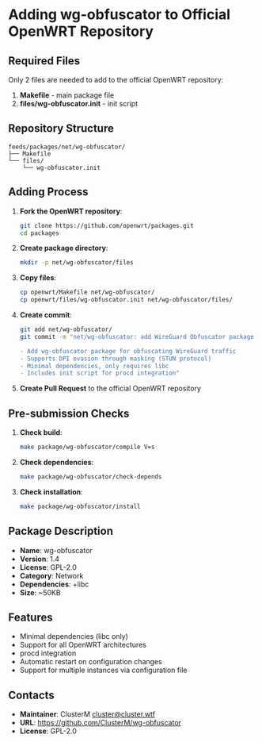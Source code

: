 # Adding wg-obfuscator to Official OpenWRT Repository

## Required Files

Only 2 files are needed to add to the official OpenWRT repository:

1. **Makefile** - main package file
2. **files/wg-obfuscator.init** - init script

## Repository Structure

```
feeds/packages/net/wg-obfuscator/
├── Makefile
└── files/
    └── wg-obfuscator.init
```

## Adding Process

1. **Fork the OpenWRT repository**:
   ```bash
   git clone https://github.com/openwrt/packages.git
   cd packages
   ```

2. **Create package directory**:
   ```bash
   mkdir -p net/wg-obfuscator/files
   ```

3. **Copy files**:
   ```bash
   cp openwrt/Makefile net/wg-obfuscator/
   cp openwrt/files/wg-obfuscator.init net/wg-obfuscator/files/
   ```

4. **Create commit**:
   ```bash
   git add net/wg-obfuscator/
   git commit -m "net/wg-obfuscator: add WireGuard Obfuscator package

   - Add wg-obfuscator package for obfuscating WireGuard traffic
   - Supports DPI evasion through masking (STUN protocol)
   - Minimal dependencies, only requires libc
   - Includes init script for procd integration"
   ```

5. **Create Pull Request** to the official OpenWRT repository

## Pre-submission Checks

1. **Check build**:
   ```bash
   make package/wg-obfuscator/compile V=s
   ```

2. **Check dependencies**:
   ```bash
   make package/wg-obfuscator/check-depends
   ```

3. **Check installation**:
   ```bash
   make package/wg-obfuscator/install
   ```

## Package Description

- **Name**: wg-obfuscator
- **Version**: 1.4
- **License**: GPL-2.0
- **Category**: Network
- **Dependencies**: +libc
- **Size**: ~50KB

## Features

- Minimal dependencies (libc only)
- Support for all OpenWRT architectures
- procd integration
- Automatic restart on configuration changes
- Support for multiple instances via configuration file

## Contacts

- **Maintainer**: ClusterM <cluster@cluster.wtf>
- **URL**: https://github.com/ClusterM/wg-obfuscator
- **License**: GPL-2.0